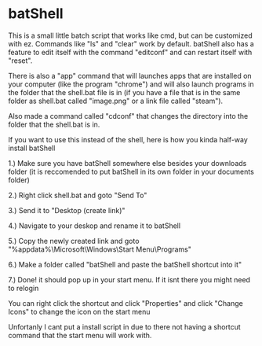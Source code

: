 # batShell
This is a small little batch script that works like cmd, but can be customized with ez. Commands like "ls" and "clear" work by default. batShell also has a feature to edit itself with the command "editconf" and can restart itself with "reset". 

There is also a "app" command that will launches apps that are installed on your computer (like the program "chrome") and will also launch programs in the folder that the shell.bat file is in (if you have a file that is in the same folder as shell.bat called "image.png" or a link file called "steam"). 

Also made a command called "cdconf" that changes the directory into the folder that the shell.bat is in.

If you want to use this instead of the shell, here is how you kinda half-way install batShell

1.) Make sure you have batShell somewhere else besides your downloads folder (it is reccomended to put batShell in its own folder in your documents folder)

2.) Right click shell.bat and goto "Send To"

3.) Send it to "Desktop (create link)"

4.) Navigate to your deskop and rename it to batShell

5.) Copy the newly created link and goto "%appdata%\Microsoft\Windows\Start Menu\Programs"

6.) Make a folder called "batShell and paste the batShell shortcut into it"

7.) Done! it should pop up in your start menu. If it isnt there you might need to relogin

You can right click the shortcut and click "Properties" and click "Change Icons" to change the icon on the start menu

Unfortanly I cant put a install script in due to there not having a shortcut command that the start menu will work with.
